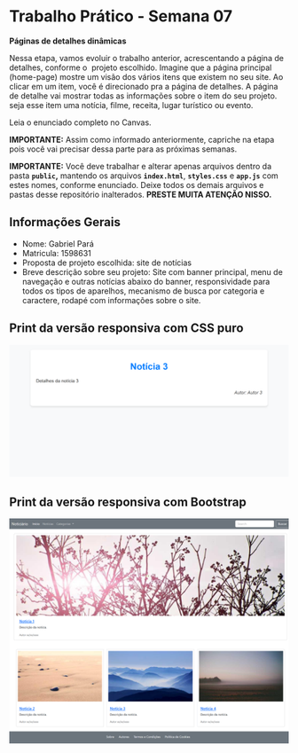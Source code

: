 # Trabalho Prático - Semana 07

**Páginas de detalhes dinâmicas**

Nessa etapa, vamos evoluir o trabalho anterior, acrescentando a página de detalhes, conforme o  projeto escolhido. Imagine que a página principal (home-page) mostre um visão dos vários itens que existem no seu site. Ao clicar em um item, você é direcionado pra a página de detalhes. A página de detalhe vai mostrar todas as informações sobre o item do seu projeto. seja esse item uma notícia, filme, receita, lugar turístico ou evento.

Leia o enunciado completo no Canvas. 

**IMPORTANTE:** Assim como informado anteriormente, capriche na etapa pois você vai precisar dessa parte para as próximas semanas. 

**IMPORTANTE:** Você deve trabalhar e alterar apenas arquivos dentro da pasta **`public`,** mantendo os arquivos **`index.html`**, **`styles.css`** e **`app.js`** com estes nomes, conforme enunciado. Deixe todos os demais arquivos e pastas desse repositório inalterados. **PRESTE MUITA ATENÇÃO NISSO.**

## Informações Gerais

- Nome: Gabriel Pará
- Matricula: 1598631
- Proposta de projeto escolhida: site de notícias
- Breve descrição sobre seu projeto: Site com banner principal, menu de navegação e outras notícias abaixo do banner, responsividade para todos os tipos de aparelhos, mecanismo de busca por categoria e caractere, rodapé com informações sobre o site.

## Print da versão responsiva com CSS puro

![Site detalhes](image.png)

## Print da versão responsiva com Bootstrap

![Site principal](image-1.png)
